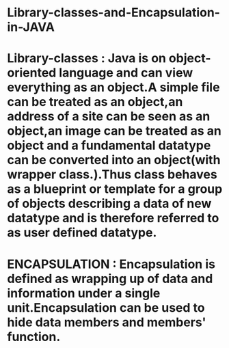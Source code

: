 # Library-classes-and-Encapsulation-in-JAVA
# Library-classes : Java is on object-oriented language and can view everything as an object.A simple file can be treated as an object,an address of a site can be seen as an object,an image can be treated as an object and a fundamental datatype can be converted into an object(with wrapper class.).Thus class behaves as a blueprint or template for a group of objects describing a data of new datatype and is therefore referred to as user defined datatype.
# ENCAPSULATION : Encapsulation is defined as wrapping up of data and information under a single unit.Encapsulation can be used to hide data members and members' function.
